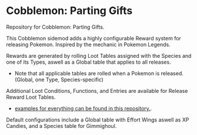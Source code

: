 
Cobblemon: Parting Gifts
=======

Repository for Cobblemon: Parting Gifts.

This Cobblemon sidemod adds a highly configurable Reward system for releasing Pokemon. Inspired by the mechanic in Pokemon Legends.

Rewards are generated by rolling Loot Tables assigned with the Species and one of its Types, aswell as a Global table that applies to all releases.
- Note that all applicable tables are rolled when a Pokemon is released. (Global, one Type, Species-specific)

Additional Loot Conditions, Functions, and Entries are available for Release Reward Loot Tables.
- [examples for everything can be found in this repository.](<https://github.com/anabsolutesloth/cobblemonreleaserewards/tree/main/src/main/resources/data/releaserewards/loot_table/rewards>).

Default configurations include a Global table with Effort Wings aswell as XP Candies, and a Species table for Gimmighoul.
